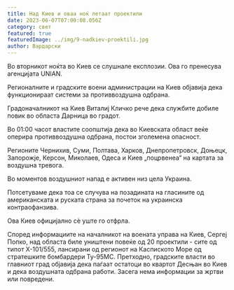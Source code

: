```yaml
---
title: Над Киев и оваа ноќ летаат проектили
date: 2023-06-07T07:00:08.056Z
category: свет
featured: true
featuredImage: ../img/9-nadkiev-proektili.jpg
author: Вардарски
---
```

Во вторникот ноќта во Киев се слушнале експлозии. Ова го пренесува агенцијата UNIAN.

Регионалните и градските воени администрации на Киев објавија дека функционираат системи за противвоздушна одбрана.

Градоначалникот на Киев Виталиј Кличко рече дека службите добиле повик во областа Дарница во градот.

Во 01:00 часот властите соопштија дека во Киевската област веќе оперира противвоздушна одбрана, постои зголемена опасност.

Регионите Чернихив, Суми, Полтава, Харков, Днепропетровск, Доњецк, Запорожје, Керсон, Миколаев, Одеса и Киев „поцрвенеа“ на картата за воздушна тревога.

Во моментов воздушниот напад е активен низ цела Украина.

Потсетуваме дека тоа се случува на позадината на гласините од американската и руската страна за почеток на украинска контраофанзива.

Ова Киев официјално сè уште го отфрла.

Според информациите на началникот на воената управа на Киев, Сергеј Попко, над областа биле уништени повеќе од 20 проектили - сите од типот X-101/555, лансирани од регионот на Каспиското Море од стратешките бомбардери Ту-95МС. Претходно, градските власти во главниот град објавија дека паѓаат остатоци во квартот Десњан во Киев и дека воздушната одбрана работи. Засега нема информации за жртви или повредени.